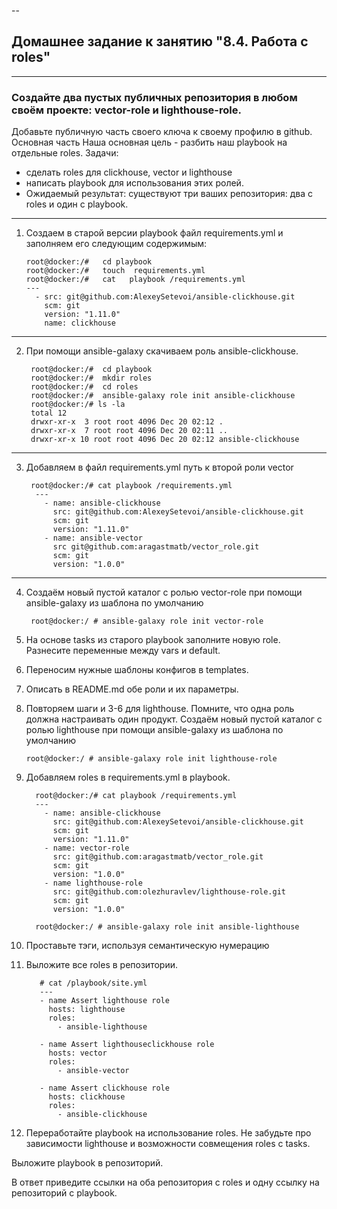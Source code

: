 --
## Домашнее задание к занятию "8.4. Работа с roles"

----
### Создайте два пустых публичных репозитория в любом своём проекте: vector-role и lighthouse-role.
Добавьте публичную часть своего ключа к своему профилю в github.
Основная часть
Наша основная цель - разбить наш playbook на отдельные roles. 
Задачи: 
 - сделать roles для clickhouse, vector и lighthouse 
 - написать playbook для использования этих ролей. 
 - Ожидаемый результат: существуют три ваших репозитория: два с roles и один с playbook.

----
1) Создаем в старой версии playbook файл requirements.yml и заполняем его следующим содержимым:

       root@docker:/#   cd playbook
       root@docker:/#   touch  requirements.yml 
       root@docker:/#   cat   playbook /requirements.yml 
       ---
         - src: git@github.com:AlexeySetevoi/ansible-clickhouse.git
           scm: git
           version: "1.11.0"
           name: clickhouse

----    
2) При помощи ansible-galaxy скачиваем  роль  ansible-clickhouse.   
        
        root@docker:/#  cd playbook
        root@docker:/#  mkdir roles
        root@docker:/#  cd roles
        root@docker:/#  ansible-galaxy role init ansible-clickhouse
        root@docker:/# ls -la
        total 12
        drwxr-xr-x  3 root root 4096 Dec 20 02:12 .
        drwxr-xr-x  7 root root 4096 Dec 20 02:11 ..
        drwxr-xr-x 10 root root 4096 Dec 20 02:12 ansible-clickhouse

----
3) Добавляем в файл requirements.yml  путь к второй  роли  vector 


        root@docker:/# cat playbook /requirements.yml
         ---
           - name: ansible-clickhouse 
             src: git@github.com:AlexeySetevoi/ansible-clickhouse.git
             scm: git
             version: "1.11.0"
           - name: ansible-vector
             src git@github.com:aragastmatb/vector_role.git
             scm: git
             version: "1.0.0"
             

----
4) Создаём новый пустой каталог с ролью vector-role при помощи ansible-galaxy из шаблона  по умолчанию

        root@docker:/ # ansible-galaxy role init vector-role

5) На основе tasks из старого playbook заполните новую role. Разнесите переменные между vars и default.

6) Переносим нужные шаблоны конфигов в templates.

7) Описать в README.md обе роли и их параметры.

8) Повторяем шаги и 3-6 для lighthouse.  Помните, что одна роль должна настраивать один продукт.
   Создаём новый пустой каталог с ролью  lighthouse  при помощи ansible-galaxy из шаблона  по умолчанию

       root@docker:/ # ansible-galaxy role init lighthouse-role 
   
9) Добавляем roles в requirements.yml в playbook.

         root@docker:/# cat playbook /requirements.yml
         ---
           - name: ansible-clickhouse 
             src: git@github.com:AlexeySetevoi/ansible-clickhouse.git
             scm: git
             version: "1.11.0"
           - name: vector-role
             src: git@github.com:aragastmatb/vector_role.git
             scm: git
             version: "1.0.0"
           - name lighthouse-role           
             src: git@github.com:olezhuravlev/lighthouse-role.git
             scm: git
             version: "1.0.0"

         root@docker:/ # ansible-galaxy role init ansible-lighthouse


10) Проставьте тэги, используя семантическую нумерацию  

11) Выложите все roles в репозитории. 

           # cat /playbook/site.yml
           ---
           - name Assert lighthouse role
             hosts: lighthouse
             roles:
               - ansible-lighthouse

           - name Assert lighthouseclickhouse role
             hosts: vector
             roles:
               - ansible-vector

           - name Assert clickhouse role
             hosts: clickhouse
             roles:
               - ansible-clickhouse






12) Переработайте playbook на использование roles. Не забудьте про зависимости lighthouse и возможности совмещения roles с tasks.

Выложите playbook в репозиторий.

В ответ приведите ссылки на оба репозитория с roles и одну ссылку на репозиторий с playbook.